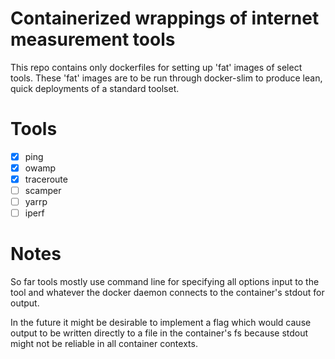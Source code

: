 # Containerized wrappings of internet measurement tools

This repo contains only dockerfiles for setting up 'fat' images of select tools.
These 'fat' images are to be run through docker-slim to produce lean, quick deployments
of a standard toolset.

# Tools

- [x] ping
- [x] owamp
- [x] traceroute
- [ ] scamper
- [ ] yarrp
- [ ] iperf

# Notes

So far tools mostly use command line for specifying all options input to the tool
and whatever the docker daemon connects to the container's stdout for output.

In the future it might be desirable to implement a flag which would cause output to
be written directly to a file in the container's fs because stdout might not
be reliable in all container contexts.
